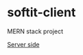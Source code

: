 # softit-client
MERN stack project

<a href="https://github.com/apurbo248/softit-server">Server side </a>
